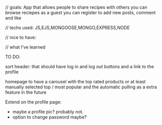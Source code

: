 // goals:
App that allows people to share recipes with others
you can browse reciepes as a guest 
you can register to add new posts, comment and like 

// techs used: 
JS,EJS,MONGOOSE,MONGO,EXPRESS,NODE

// nice to have:

// what I've learned

TO DO: 


sort header: that should have log in and log out buttons and a link to the profile

homepage to have a carousel with the top rated products or at least manually selected top / most popular and the automatic pulling as a extra feature in the future

Extend on the profile page: 
 - maybe a profile pic? probably not.
 - option to change password maybe? 




